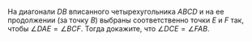 На диагонали $DB$ вписанного четырехугольника $ABCD$ и на ее продолжении (за точку $B$)  выбраны соответственно точки $E$  и $F$ так, чтобы $\angle DAE=\angle BCF$. Тогда 
докажите, что $\angle DCE=\angle FAB$.